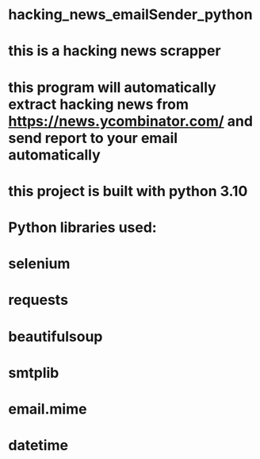 # hacking_news_emailSender_python
# this is a hacking news scrapper
# this program will automatically extract hacking news from https://news.ycombinator.com/ and send report to your email automatically
# this project is built with python 3.10
# Python libraries used:
# selenium
# requests
# beautifulsoup
# smtplib
# email.mime
# datetime
